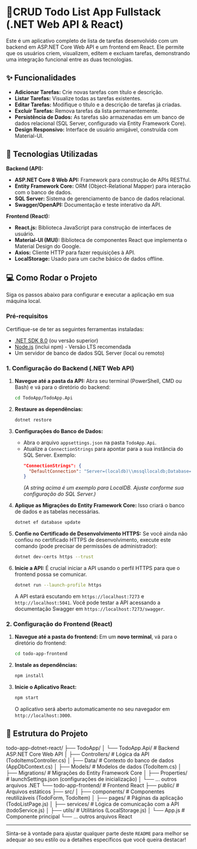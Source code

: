 # 📝CRUD Todo List App Fullstack (.NET Web API & React)

Este é um aplicativo completo de lista de tarefas desenvolvido com um backend em ASP.NET Core Web API e um frontend em React. Ele permite que os usuários criem, visualizem, editem e excluam tarefas, demonstrando uma integração funcional entre as duas tecnologias.

## ✨ Funcionalidades

* **Adicionar Tarefas:** Crie novas tarefas com título e descrição.
* **Listar Tarefas:** Visualize todas as tarefas existentes.
* **Editar Tarefas:** Modifique o título e a descrição de tarefas já criadas.
* **Excluir Tarefas:** Remova tarefas da lista permanentemente.
* **Persistência de Dados:** As tarefas são armazenadas em um banco de dados relacional (SQL Server, configurado via Entity Framework Core).
* **Design Responsivo:** Interface de usuário amigável, construída com Material-UI.

## 🚀 Tecnologias Utilizadas

**Backend (API):**

* **ASP.NET Core 8 Web API:** Framework para construção de APIs RESTful.
* **Entity Framework Core:** ORM (Object-Relational Mapper) para interação com o banco de dados.
* **SQL Server:** Sistema de gerenciamento de banco de dados relacional.
* **Swagger/OpenAPI:** Documentação e teste interativo da API.

**Frontend (React):**

* **React.js:** Biblioteca JavaScript para construção de interfaces de usuário.
* **Material-UI (MUI):** Biblioteca de componentes React que implementa o Material Design do Google.
* **Axios:** Cliente HTTP para fazer requisições à API.
* **LocalStorage:** Usado para um cache básico de dados offline.

## 💻 Como Rodar o Projeto

Siga os passos abaixo para configurar e executar a aplicação em sua máquina local.

### Pré-requisitos

Certifique-se de ter as seguintes ferramentas instaladas:

* [.NET SDK 8.0](https://dotnet.microsoft.com/download/dotnet/8.0) (ou versão superior)
* [Node.js](https://nodejs.org/en/download/) (inclui npm) - Versão LTS recomendada
* Um servidor de banco de dados SQL Server (local ou remoto)

### 1. Configuração do Backend (.NET Web API)

1.  **Navegue até a pasta da API:**
    Abra seu terminal (PowerShell, CMD ou Bash) e vá para o diretório do backend:
    ```bash
    cd TodoApp/TodoApp.Api
    ```

2.  **Restaure as dependências:**
    ```bash
    dotnet restore
    ```

3.  **Configurações do Banco de Dados:**
    * Abra o arquivo `appsettings.json` na pasta `TodoApp.Api`.
    * Atualize a `ConnectionStrings` para apontar para a sua instância do SQL Server. Exemplo:
        ```json
        "ConnectionStrings": {
          "DefaultConnection": "Server=(localdb)\\mssqllocaldb;Database=TodoDb;Trusted_Connection=True;MultipleActiveResultSets=true"
        }
        ```
        *(A string acima é um exemplo para LocalDB. Ajuste conforme sua configuração do SQL Server.)*

4.  **Aplique as Migrações do Entity Framework Core:**
    Isso criará o banco de dados e as tabelas necessárias.
    ```bash
    dotnet ef database update
    ```

5.  **Confie no Certificado de Desenvolvimento HTTPS:**
    Se você ainda não confiou no certificado HTTPS de desenvolvimento, execute este comando (pode precisar de permissões de administrador):
    ```bash
    dotnet dev-certs https --trust
    ```

6.  **Inicie a API:**
    É crucial iniciar a API usando o perfil HTTPS para que o frontend possa se comunicar.
    ```bash
    dotnet run --launch-profile https
    ```
    A API estará escutando em `https://localhost:7273` e `http://localhost:5041`. Você pode testar a API acessando a documentação Swagger em `https://localhost:7273/swagger`.

### 2. Configuração do Frontend (React)

1.  **Navegue até a pasta do frontend:**
    Em um **novo terminal**, vá para o diretório do frontend:
    ```bash
    cd todo-app-frontend
    ```

2.  **Instale as dependências:**
    ```bash
    npm install
    ```

3.  **Inicie o Aplicativo React:**
    ```bash
    npm start
    ```
    O aplicativo será aberto automaticamente no seu navegador em `http://localhost:3000`.

## 📂 Estrutura do Projeto

todo-app-dotnet-react/
├── TodoApp/
│   └── TodoApp.Api/             # Backend ASP.NET Core Web API
│       ├── Controllers/         # Lógica da API (TodoItemsController.cs)
│       ├── Data/                # Contexto do banco de dados (AppDbContext.cs)
│       ├── Models/              # Modelos de dados (TodoItem.cs)
│       ├── Migrations/          # Migrações do Entity Framework Core
│       ├── Properties/          # launchSettings.json (configurações de inicialização)
│       └── ... outros arquivos .NET
└── todo-app-frontend/         # Frontend React
├── public/                  # Arquivos estáticos
├── src/
│   ├── components/          # Componentes reutilizáveis (TodoForm, TodoItem)
│   ├── pages/               # Páginas da aplicação (TodoListPage.js)
│   ├── services/            # Lógica de comunicação com a API (todoService.js)
│   ├── utils/               # Utilitários (LocalStorage.js)
│   └── App.js               # Componente principal
└── ... outros arquivos React

---

Sinta-se à vontade para ajustar qualquer parte deste `README` para melhor se adequar ao seu estilo ou a detalhes específicos que você queira destacar!




